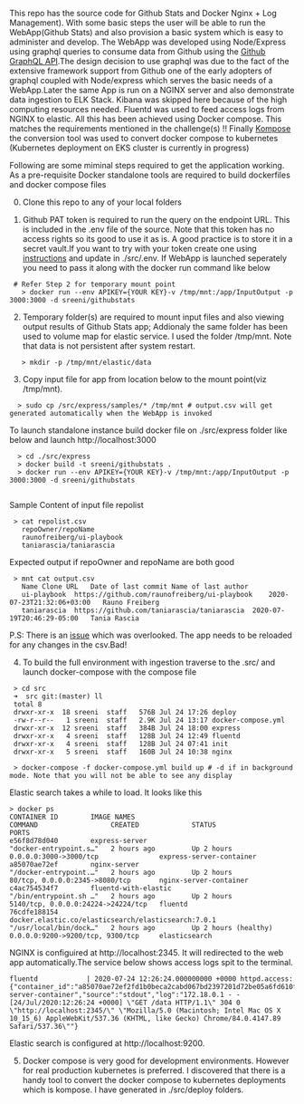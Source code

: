 This repo has the source code for Github Stats and Docker Nginx + Log Management). With some basic steps the user will be able to run the WebApp(Github Stats) and also provision a basic system which is easy to administer and develop. The WebApp was developed using Node/Express using graphql queries to consume data from Github using the [Github GraphQL API](https://developer.github.com/v4/).The design decision to use graphql was due to the fact of the extensive framework support from Github one of the early adopters of graphql coupled with Node/express which serves the basic needs of a WebApp.Later the same App is run on a NGINX server and also demonstrate data ingestion to ELK Stack. Kibana was skipped here because of the high computing resources needed. Fluentd was used to feed access logs from NGINX to elastic. All this has been achieved using Docker compose. This matches the requirements mentioned in the challenge(s) !!
Finally [Kompose](https://kompose.io/) the conversion tool was used to convert docker compose to kubernetes (Kubernetes deployment on EKS cluster is currently in progress)

Following are some miminal steps required to get the application working. As a pre-requisite Docker standalone tools are required to build dockerfiles and docker compose files 

0) Clone this repo to any of your local folders

1) Github PAT token is required to run the query on the endpoint URL. This is included in the .env file of the source. Note that this token has no access rights so its good to use it as is. A good practice is to store it in a secret vault.If you want to try with your token create one using [instructions](https://docs.github.com/en/github/authenticating-to-github/creating-a-personal-access-token) and update in ./src/.env. If WebApp is launched seperately you need to pass it along with the docker run command like below

```
 # Refer Step 2 for temporary mount point
   > docker run --env APIKEY={YOUR KEY}-v /tmp/mnt:/app/InputOutput -p 3000:3000 -d sreeni/githubstats
```

2) Temporary folder(s) are required to mount input files and also viewing output results of Github Stats app; Addionaly the same folder has been used to volume map for elastic service. I used the folder /tmp/mnt. Note that data is not persistent after system restart. 
```
   > mkdir -p /tmp/mnt/elastic/data
```
3) Copy input file for app from location below to the mount point(viz /tmp/mnt). 

```
  > sudo cp /src/express/samples/* /tmp/mnt # output.csv will get generated automatically when the WebApp is invoked

```
To launch standalone instance build docker file on ./src/express folder like below and launch http://localhost:3000

```
  > cd ./src/express
  > docker build -t sreeni/githubstats .
  > docker run --env APIKEY={YOUR KEY}-v /tmp/mnt:/app/InputOutput -p 3000:3000 -d sreeni/githubstats
  
```

Sample Content of input file repolist 

```
 > cat repolist.csv
   repoOwner/repoName
   raunofreiberg/ui-playbook
   taniarascia/taniarascia
```
Expected output if repoOwner and repoName are both good

```
 > mnt cat output.csv
   Name	Clone URL	Date of last commit	Name of last author
   ui-playbook	https://github.com/raunofreiberg/ui-playbook	2020-07-23T21:32:06+03:00	Rauno Freiberg
   taniarascia	https://github.com/taniarascia/taniarascia	2020-07-19T20:46:29-05:00	Tania Rascia
```
P.S: There is an [issue](https://github.com/sreenihari/Traveloka---DevOps-Challenge/issues/3)  which was overlooked. The app needs to be reloaded for any changes in the csv.Bad!

4) To build the full environment with ingestion traverse to the .src/ and launch docker-compose with the compose file

```
 > cd src
 ➜  src git:(master) ll
 total 8
 drwxr-xr-x  18 sreeni  staff   576B Jul 24 17:26 deploy
 -rw-r--r--   1 sreeni  staff   2.9K Jul 24 13:17 docker-compose.yml
 drwxr-xr-x  12 sreeni  staff   384B Jul 24 18:00 express
 drwxr-xr-x   4 sreeni  staff   128B Jul 24 12:49 fluentd
 drwxr-xr-x   4 sreeni  staff   128B Jul 24 07:41 init
 drwxr-xr-x   5 sreeni  staff   160B Jul 24 10:38 nginx

 > docker-compose -f docker-compose.yml build up # -d if in background mode. Note that you will not be able to see any display 

```
Elastic search takes a while to load. It looks like this 

```
> docker ps
CONTAINER ID        IMAGE NAMES                                             COMMAND                  CREATED             STATUS                 PORTS                                
e56f8d78d040        express-server                                        "docker-entrypoint.s…"   2 hours ago         Up 2 hours             0.0.0.0:3000->3000/tcp               express-server-container
a85070ae72ef        nginx-server                                          "/docker-entrypoint.…"   2 hours ago         Up 2 hours             80/tcp, 0.0.0.0:2345->8080/tcp       nginx-server-container
c4ac754534f7        fluentd-with-elastic                                  "/bin/entrypoint.sh …"   2 hours ago         Up 2 hours             5140/tcp, 0.0.0.0:24224->24224/tcp   fluentd
76cdfe188154        docker.elastic.co/elasticsearch/elasticsearch:7.0.1   "/usr/local/bin/dock…"   2 hours ago         Up 2 hours (healthy)   0.0.0.0:9200->9200/tcp, 9300/tcp     elasticsearch
```
NGINX is configuired at http://localhost:2345. It will redirected to the web app automatically.The service below shows access logs spit to the terminal.

```
fluentd            | 2020-07-24 12:26:24.000000000 +0000 httpd.access: {"container_id":"a85070ae72ef2fd1b0beca2cabd067bd2397201d72be05a6fd610f6cebd23c13","container_name":"/nginx-server-container","source":"stdout","log":"172.18.0.1 - - [24/Jul/2020:12:26:24 +0000] \"GET /data HTTP/1.1\" 304 0 \"http://localhost:2345/\" \"Mozilla/5.0 (Macintosh; Intel Mac OS X 10_15_6) AppleWebKit/537.36 (KHTML, like Gecko) Chrome/84.0.4147.89 Safari/537.36\""}
```
Elastic search is configured at http://localhost:9200.

5) Docker compose is very good for development environments. However for real production kubernetes is preferred. I discovered that there is a handy tool to convert the docker compose to kubernetes deployments which is kompose. I have generated in ./src/deploy folders. 




